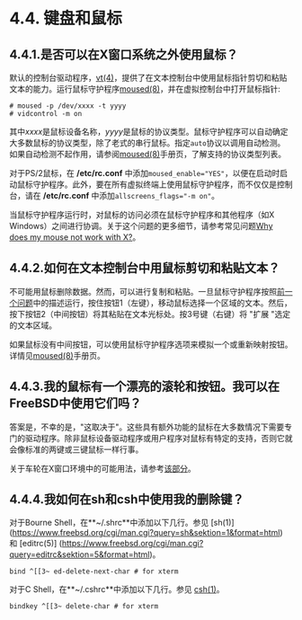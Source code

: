 # 4.4. 键盘和鼠标

## 4.4.1.是否可以在X窗口系统之外使用鼠标？

默认的控制台驱动程序，[vt(4)](https://www.freebsd.org/cgi/man.cgi?query=vt&sektion=4&format=html)，提供了在文本控制台中使用鼠标指针剪切和粘贴文本的能力。运行鼠标守护程序[moused(8)](https://www.freebsd.org/cgi/man.cgi?query=moused&sektion=8&format=html)，并在虚拟控制台中打开鼠标指针:

```
# moused -p /dev/xxxx -t yyyy
# vidcontrol -m on
```

其中*xxxx*是鼠标设备名称，*yyyy*是鼠标的协议类型。鼠标守护程序可以自动确定大多数鼠标的协议类型，除了老式的串行鼠标。指定`auto`协议以调用自动检测。如果自动检测不起作用，请参阅[moused(8)](https://www.freebsd.org/cgi/man.cgi?query=moused&sektion=8&format=html)手册页，了解支持的协议类型列表。

对于PS/2鼠标，在 **/etc/rc.conf** 中添加`moused_enable="YES"`，以便在启动时启动鼠标守护程序。此外，要在所有虚拟终端上使用鼠标守护程序，而不仅仅是控制台，请在 **/etc/rc.conf** 中添加`allscreens_flags="-m on"`。

当鼠标守护程序运行时，对鼠标的访问必须在鼠标守护程序和其他程序（如X Windows）之间进行协调。关于这个问题的更多细节，请参考常见问题[Why does my mouse not work with X?](https://docs.freebsd.org/en/books/faq/#x-and-moused)。

## 4.4.2.如何在文本控制台中用鼠标剪切和粘贴文本？ 

不可能用鼠标删除数据。然而，可以进行复制和粘贴。一旦鼠标守护程序按照[前一个问题](https://docs.freebsd.org/en/books/faq/#moused)中的描述运行，按住按钮1（左键），移动鼠标选择一个区域的文本。然后，按下按钮2（中间按钮）将其粘贴在文本光标处。按3号键（右键）将 "扩展 "选定的文本区域。

如果鼠标没有中间按钮，可以使用鼠标守护程序选项来模拟一个或重新映射按钮。详情见[moused(8)](https://www.freebsd.org/cgi/man.cgi?query=moused&sektion=8&format=html)手册页。

## 4.4.3.我的鼠标有一个漂亮的滚轮和按钮。我可以在FreeBSD中使用它们吗？ 

答案是，不幸的是，"这取决于"。这些具有额外功能的鼠标在大多数情况下需要专门的驱动程序。除非鼠标设备驱动程序或用户程序对鼠标有特定的支持，否则它就会像标准的两键或三键鼠标一样行事。

关于车轮在X窗口环境中的可能用法，请参考[该部分](https://docs.freebsd.org/en/books/faq/#x-and-wheel)。

## 4.4.4.我如何在sh和csh中使用我的删除键？ 

对于Bourne Shell，在**~/.shrc**中添加以下几行。参见 [sh(1)] (https://www.freebsd.org/cgi/man.cgi?query=sh&sektion=1&format=html) 和 [editrc(5)] (https://www.freebsd.org/cgi/man.cgi?query=editrc&sektion=5&format=html)。

```
bind ^[[3~ ed-delete-next-char # for xterm
```

对于C Shell，在**~/.cshrc**中添加以下几行。参见 [csh(1)](https://www.freebsd.org/cgi/man.cgi?query=csh&sektion=1&format=html)。

```
bindkey ^[[3~ delete-char # for xterm
```
